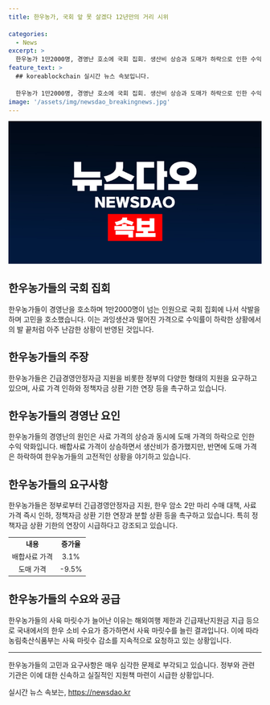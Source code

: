 ```yaml
---
title: 한우농가, 국회 앞 못 살겠다 12년만의 거리 시위

categories:
  - News
excerpt: >
  한우농가 1만2000명, 경영난 호소에 국회 집회. 생산비 상승과 도매가 하락으로 인한 수익 악화. 긴급경영안정자금 및 정부 지원 요구. 소 한 마리 출하 시 230만원 이상 적자. 사료 가격 인하, 정책자금 상환 기한 연장 등 요청. 사육 마릿수 조절 필요한 상황.
feature_text: >
  ## koreablockchain 실시간 뉴스 속보입니다.

  한우농가 1만2000명, 경영난 호소에 국회 집회. 생산비 상승과 도매가 하락으로 인한 수익 악화. 긴급경영안정자금 및 정부 지원 요구. 소 한 마리 출하 시 230만원 이상 적자. 사료 가격 인하, 정책자금 상환 기한 연장 등 요청. 사육 마릿수 조절 필요한 상황.
image: '/assets/img/newsdao_breakingnews.jpg'
---
```


<p><img src="/assets/img/newsdao_breakingnews.jpg" alt="koreablockchain 속보" /></p>

<h2 data-ke-size="size26">한우농가들의 국회 집회</h2>

<p data-ke-size="size16">한우농가들이 경영난을 호소하며 1만2000명이 넘는 인원으로 국회 집회에 나서 삭발을 하며 고민을 호소했습니다. 이는 과잉생산과 떨어진 가격으로 수익률이 하락한 상황에서의 발 끝처럼 아주 난감한 상황이 반영된 것입니다.</p>

<h2 data-ke-size="size24">한우농가들의 주장</h2>

<p data-ke-size="size16">한우농가들은 긴급경영안정자금 지원을 비롯한 정부의 다양한 형태의 지원을 요구하고 있으며, 사료 가격 인하와 정책자금 상환 기한 연장 등을 촉구하고 있습니다.</p>

<h2 data-ke-size="size24">한우농가들의 경영난 요인</h2>

<p data-ke-size="size16">한우농가들의 경영난의 원인은 사료 가격의 상승과 동시에 도매 가격의 하락으로 인한 수익 악화입니다. 배합사료 가격이 상승하면서 생산비가 증가했지만, 반면에 도매 가격은 하락하여 한우농가들의 고전적인 상황을 야기하고 있습니다.</p>

<h2 data-ke-size="size24">한우농가들의 요구사항</h2>

<p data-ke-size="size16">한우농가들은 정부로부터 긴급경영안정자금 지원, 한우 암소 2만 마리 수매 대책, 사료 가격 즉시 인하, 정책자금 상환 기한 연장과 분할 상환 등을 촉구하고 있습니다. 특히 정책자금 상환 기한의 연장이 시급하다고 강조되고 있습니다.</p>

<table>
  <tr>
    <td style="text-align: center; height: 17px;"><b>내용</b></td>
    <td style="text-align: center; height: 17px;"><b>증가율</b></td>
  </tr>
  <tr>
    <td style="text-align: center; height: 17px;">배합사료 가격</td>
    <td style="text-align: center; height: 17px;">3.1%</td>
  </tr>
  <tr>
    <td style="text-align: center; height: 17px;">도매 가격</td>
    <td style="text-align: center; height: 17px;">-9.5%</td>
  </tr>
</table>

<h2 data-ke-size="size24">한우농가들의 수요와 공급</h2>

<p data-ke-size="size16">한우농가들의 사육 마릿수가 늘어난 이유는 해외여행 제한과 긴급재난지원금 지급 등으로 국내에서의 한우 소비 수요가 증가하면서 사육 마릿수를 늘린 결과입니다. 이에 따라 농림축산식품부는 사육 마릿수 감소를 지속적으로 요청하고 있는 상황입니다.</p>

<hr>

<p data-ke-size="size16">한우농가들의 고민과 요구사항은 매우 심각한 문제로 부각되고 있습니다. 정부와 관련 기관은 이에 대한 신속하고 실질적인 지원책 마련이 시급한 상황입니다.</p>
실시간 뉴스 속보는, <a href="https://newsdao.kr" rel="dofollow">https://newsdao.kr</a>


